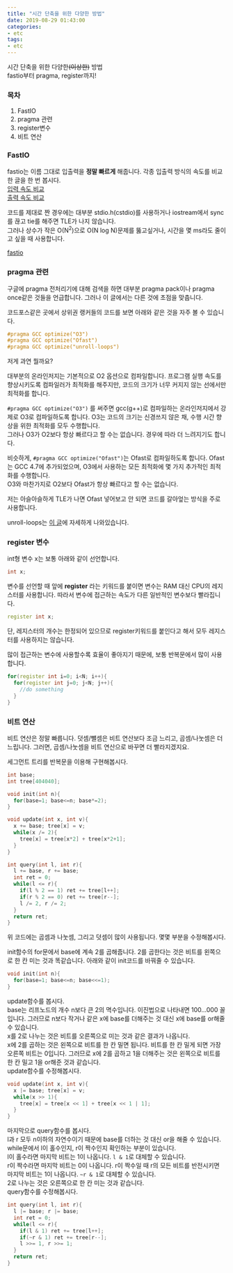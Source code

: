```yaml
---
title: "시간 단축을 위한 다양한 방법"
date: 2019-08-29 01:43:00
categories:
- etc
tags:
- etc
---
```


시간 단축을 위한 다양한<s>(이상한)</s> 방법<br>
fastio부터 pragma, register까지!

### 목차
1. FastIO
2. pragma 관련
3. register변수
4. 비트 연산

### FastIO
fastio는 이름 그대로 입출력을 **정말 빠르게** 해줍니다. 각종 입출력 방식의 속도를 비교한 글을 한 번 봅시다.<br>
[입력 속도 비교](https://www.acmicpc.net/blog/view/56)<br>
[출력 속도 비교](https://www.acmicpc.net/blog/view/57)

코드를 제대로 짠 경우에는 대부분 stdio.h(cstdio)를 사용하거나 iostream에서 sync를 끊고 tie를 해주면 TLE가 나지 않습니다.<br>
그러나 상수가 작은 O(N<sup>2</sup>)으로 O(N log N)문제를 뚫고싶거나, 시간을 몇 ms라도 줄이고 싶을 때 사용합니다.

[fastio](https://github.com/justiceHui/AlgorithmImplement/blob/master/misc/FastInput.cpp)

### pragma 관련
구글에 pragma 전처리기에 대해 검색을 하면 대부분 pragma pack이나 pragma once같은 것들을 언급합니다. 그러나 이 글에서는 다른 것에 초점을 맞춥니다.

코드포스같은 곳에서 상위권 랭커들의 코드를 보면 아래와 같은 것을 자주 볼 수 있습니다.
```cpp
#pragma GCC optimize("O3")
#pragma GCC optimize("Ofast")
#pragma GCC optimize("unroll-loops")
```
저게 과연 뭘까요?

대부분의 온라인저지는 기본적으로 O2 옵션으로 컴파일합니다. 프로그램 실행 속도를 향상시키도록 컴파일러가 최적화를 해주지만, 코드의 크기가 너무 커지지 않는 선에서만 최적화를 합니다.

`#pragma GCC optimize("O3")` 를 써주면 gcc(g++)로 컴파일하는 온라인저지에서 강제로 O3로 컴파일하도록 합니다. O3는 코드의 크기는 신경쓰지 않은 채, 수행 시간 향상을 위한 최적화를 모두 수행합니다.<bR>
그러나 O3가 O2보다 항상 빠르다고 할 수는 없습니다. 경우에 따라 더 느려지기도 합니다.

비슷하게, `#pragma GCC optimize("Ofast")`는 Ofast로 컴파일하도록 합니다. Ofast는 GCC 4.7에 추가되었으며, O3에서 사용하는 모든 최적화에 몇 가지 추가적인 최적화를 수행합니다.<br>
O3와 마찬가지로 O2보다 Ofast가 항상 빠르다고 할 수는 없습니다.

저는 아슬아슬하게 TLE가 나면 Ofast 넣어보고 안 되면 코드를 갈아엎는 방식을 주로 사용합니다.

unroll-loops는 [이 글](http://z3moon.com/%ED%94%84%EB%A1%9C%EA%B7%B8%EB%9E%98%EB%B0%8D/loop_unrolling)에 자세하게 나와있습니다.

### register 변수
int형 변수 x는 보통 아래와 같이 선언합니다.
```cpp
int x;
```
변수를 선언할 때 앞에 **register** 라는 키워드를 붙이면 변수는 RAM 대신 CPU의 레지스터를 사용합니다. 따라서 변수에 접근하는 속도가 다른 일반적인 변수보다 빨라집니다.
```cpp
register int x;
```
단, 레지스터의 개수는 한정되어 있으므로 register키워드를 붙인다고 해서 모두 레지스터를 사용하지는 않습니다.

많이 접근하는 변수에 사용할수록 효율이 좋아지기 때문에, 보통 반복문에서 많이 사용합니다.
```cpp
for(register int i=0; i<N; i++){
  for(register int j=0; j<N; j++){
    //do something
  }
}
```

### 비트 연산
비트 연산은 정말 빠릅니다. 덧셈/뺄셈은 비트 연산보다 조금 느리고, 곱셈/나눗셈은 더 느립니다. 그러면, 곱셈/나눗셈을 비트 연산으로 바꾸면 더 빨라지겠지요.

세그먼트 트리를 반복문을 이용해 구현해봅시다.
```cpp
int base;
int tree[404040];

void init(int n){
  for(base=1; base<=n; base*=2);
}

void update(int x, int v){
  x += base; tree[x] = v;
  while(x /= 2){
    tree[x] = tree[x*2] + tree[x*2+1];
  }
}

int query(int l, int r){
  l += base, r += base;
  int ret = 0;
  while(l <= r){
    if(l % 2 == 1) ret += tree[l++];
    if(r % 2 == 0) ret += tree[r--];
    l /= 2, r /= 2;
  }
  return ret;
}
```
위 코드에는 곱셈과 나눗셈, 그리고 덧셈이 많이 사용됩니다. 몇몇 부분을 수정해봅시다.

init함수의 for문에서 base에 계속 2를 곱해줍니다. 2를 곱한다는 것은 비트를 왼쪽으로 한 칸 미는 것과 똑같습니다. 아래와 같이 init코드를 바꿔줄 수 있습니다.
```cpp
void init(int n){
  for(base=1; base<=n; base<<=1);
}
```
update함수를 봅시다.<bR>
base는 리프노드의 개수 n보다 큰 2의 멱수입니다. 이진법으로 나타내면 100...000 꼴입니다. 그러므로 n보다 작거나 같은 x에 base를 더해주는 것 대신 x에 base를 or해줄 수 있습니다.<br>
x를 2로 나누는 것은 비트를 오른쪽으로 미는 것과 같은 결과가 나옵니다.<br>
x에 2를 곱하는 것은 왼쪽으로 비트를 한 칸 밀면 됩니다. 비트를 한 칸 밀게 되면 가장 오른쪽 비트는 0입니다. 그러므로 x에 2를 곱하고 1을 더해주는 것은 왼쪽으로 비트를 한 칸 밀고 1을 or해준 것과 같습니다.<br>
update함수를 수정해봅시다.
```cpp
void update(int x, int v){
  x |= base; tree[x] = v;
  while(x >> 1){
    tree[x] = tree[x << 1] + tree[x << 1 | 1];
  }
}
```
마지막으로 query함수를 봅시다.<br>
l과 r 모두 n이하의 자연수이기 때문에 base를 더하는 것 대신 or을 해줄 수 있습니다.<br>
while문에서 l이 홀수인지, r이 짝수인지 확인하는 부분이 있습니다.<br>
l이 홀수라면 마지막 비트는 1이 나옵니다. `l & 1`로 대체할 수 있습니다.<br>
r이 짝수라면 마지막 비트는 0이 나옵니다. r이 짝수일 때 r의 모든 비트를 반전시키면 마지막 비트는 1이 나옵니다. `~r & 1`로 대체할 수 있습니다.<br>
2로 나누는 것은 오른쪽으로 한 칸 미는 것과 같습니다.<br>
query함수를 수정해봅시다.
```cpp
int query(int l, int r){
  l |= base; r |= base;
  int ret = 0;
  while(l <= r){
    if(l & 1) ret += tree[l++];
    if(~r & 1) ret += tree[r--];
    l >>= 1, r >>= 1;
  }
  return ret;
}
```
